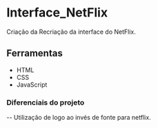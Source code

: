 # Interface_NetFlix
Criação da Recriação da interface do NetFlix.

## Ferramentas

- HTML
- CSS
- JavaScript

### Diferenciais do projeto

-- Utilização de logo ao invés de fonte para netflix.
